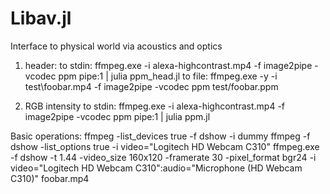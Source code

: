 # Libav.jl
Interface to physical world via acoustics and optics

1) header:
to stdin: ffmpeg.exe -i alexa-highcontrast.mp4 -f image2pipe -vcodec ppm pipe:1 | julia ppm_head.jl
to file: ffmpeg.exe -y -i test\foobar.mp4 -f image2pipe -vcodec ppm test/foobar.ppm

2) RGB intensity
to stdin: ffmpeg.exe -i alexa-highcontrast.mp4 -f image2pipe -vcodec ppm pipe:1 | julia ppm.jl


Basic operations:
    ffmpeg -list_devices true -f dshow -i dummy
    ffmpeg -f dshow -list_options true -i video="Logitech HD Webcam C310"
    ffmpeg.exe -f dshow -t 1.44 -video_size 160x120 -framerate 30 -pixel_format bgr24 -i video="Logitech HD Webcam C310":audio="Microphone (HD Webcam C310)" foobar.mp4